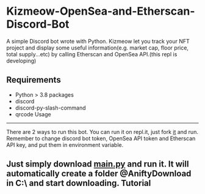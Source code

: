 # Kizmeow-OpenSea-and-Etherscan-Discord-Bot
A simple Discord bot wrote with Python. Kizmeow let you track your NFT project and display some useful information(e.g. market cap, floor price, total supply...etc) by calling Etherscan and OpenSea API.(this repl is developing)

Requirements
-----------------
+ Python > 3.8
packages
+ discord
+ discord-py-slash-command
+ qrcode
Usage
-----------------
There are 2 ways to run this bot.
You can run it on repl.it, just fork [it](https://replit.com/@xeiftc/Kizmeow-Etherscan-And-Opensea#main.py) and run. Remember to change discord bot token, OpenSea API token and Etherscan API key, and put them in environment variable.

Just simply download [main.py](https://github.com/Xeift/Anifty-HQ-Image-Downloader/archive/refs/heads/main.zip) and run it. It will automatically create a folder **@AniftyDownload** in C:\ and start downloading.
Tutorial
-----------------
